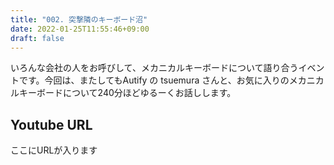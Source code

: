 ```yaml
---
title: "002. 突撃隣のキーボード沼"
date: 2022-01-25T11:55:46+09:00
draft: false
---
```


いろんな会社の人をお呼びして、メカニカルキーボードについて語り合うイベントです。今回は、またしてもAutify の tsuemura さんと、お気に入りのメカニカルキーボードについて240分ほどゆるーくお話しします。

## Youtube URL

ここにURLが入ります
